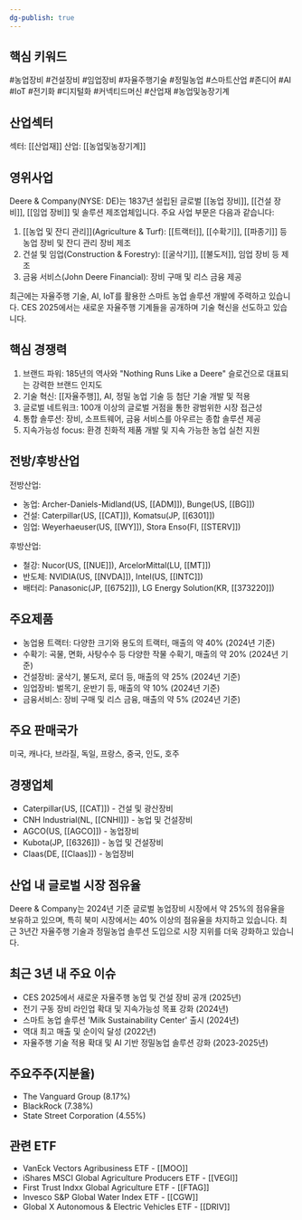 ```yaml
---
dg-publish: true
---
```

## 핵심 키워드

#농업장비 #건설장비 #임업장비 #자율주행기술 #정밀농업 #스마트산업 #존디어 #AI #IoT  #전기화 #디지털화 #커넥티드머신 #산업재 #농업및농장기계

## 산업섹터

섹터: [[산업재]]
산업: [[농업및농장기계]]

## 영위사업

Deere & Company(NYSE: DE)는 1837년 설립된 글로벌 [[농업 장비]], [[건설 장비]], [[임업 장비]] 및 솔루션 제조업체입니다. 주요 사업 부문은 다음과 같습니다:

1. [[농업 및 잔디 관리]](Agriculture & Turf): [[트랙터]], [[수확기]], [[파종기]] 등 농업 장비 및 잔디 관리 장비 제조
2. 건설 및 임업(Construction & Forestry): [[굴삭기]], [[불도저]], 임업 장비 등 제조
3. 금융 서비스(John Deere Financial): 장비 구매 및 리스 금융 제공

최근에는 자율주행 기술, AI, IoT를 활용한 스마트 농업 솔루션 개발에 주력하고 있습니다. CES 2025에서는 새로운 자율주행 기계들을 공개하며 기술 혁신을 선도하고 있습니다.

## 핵심 경쟁력

1. 브랜드 파워: 185년의 역사와 "Nothing Runs Like a Deere" 슬로건으로 대표되는 강력한 브랜드 인지도
2. 기술 혁신: [[자율주행]], AI, 정밀 농업 기술 등 첨단 기술 개발 및 적용
3. 글로벌 네트워크: 100개 이상의 글로벌 거점을 통한 광범위한 시장 접근성
4. 통합 솔루션: 장비, 소프트웨어, 금융 서비스를 아우르는 종합 솔루션 제공
5. 지속가능성 focus: 환경 친화적 제품 개발 및 지속 가능한 농업 실천 지원

## 전방/후방산업

전방산업:

- 농업: Archer-Daniels-Midland(US, [[ADM]]), Bunge(US, [[BG]])
- 건설: Caterpillar(US, [[CAT]]), Komatsu(JP, [[6301]])
- 임업: Weyerhaeuser(US, [[WY]]), Stora Enso(FI, [[STERV]])

후방산업:

- 철강: Nucor(US, [[NUE]]), ArcelorMittal(LU, [[MT]])
- 반도체: NVIDIA(US, [[NVDA]]), Intel(US, [[INTC]])
- 배터리: Panasonic(JP, [[6752]]), LG Energy Solution(KR, [[373220]])

## 주요제품

- 농업용 트랙터: 다양한 크기와 용도의 트랙터, 매출의 약 40% (2024년 기준)
- 수확기: 곡물, 면화, 사탕수수 등 다양한 작물 수확기, 매출의 약 20% (2024년 기준)
- 건설장비: 굴삭기, 불도저, 로더 등, 매출의 약 25% (2024년 기준)
- 임업장비: 벌목기, 운반기 등, 매출의 약 10% (2024년 기준)
- 금융서비스: 장비 구매 및 리스 금융, 매출의 약 5% (2024년 기준)

## 주요 판매국가

미국, 캐나다, 브라질, 독일, 프랑스, 중국, 인도, 호주

## 경쟁업체

- Caterpillar(US, [[CAT]]) - 건설 및 광산장비
- CNH Industrial(NL, [[CNHI]]) - 농업 및 건설장비
- AGCO(US, [[AGCO]]) - 농업장비
- Kubota(JP, [[6326]]) - 농업 및 건설장비
- Claas(DE, [[Claas]]) - 농업장비

## 산업 내 글로벌 시장 점유율

Deere & Company는 2024년 기준 글로벌 농업장비 시장에서 약 25%의 점유율을 보유하고 있으며, 특히 북미 시장에서는 40% 이상의 점유율을 차지하고 있습니다. 최근 3년간 자율주행 기술과 정밀농업 솔루션 도입으로 시장 지위를 더욱 강화하고 있습니다.

## 최근 3년 내 주요 이슈

- CES 2025에서 새로운 자율주행 농업 및 건설 장비 공개 (2025년)
- 전기 구동 장비 라인업 확대 및 지속가능성 목표 강화 (2024년)
- 스마트 농업 솔루션 'Milk Sustainability Center' 출시 (2024년)
- 역대 최고 매출 및 순이익 달성 (2022년)
- 자율주행 기술 적용 확대 및 AI 기반 정밀농업 솔루션 강화 (2023-2025년)

## 주요주주(지분율)

- The Vanguard Group (8.17%)
- BlackRock (7.38%)
- State Street Corporation (4.55%)

## 관련 ETF

- VanEck Vectors Agribusiness ETF - [[MOO]]
- iShares MSCI Global Agriculture Producers ETF - [[VEGI]]
- First Trust Indxx Global Agriculture ETF - [[FTAG]]
- Invesco S&P Global Water Index ETF - [[CGW]]
- Global X Autonomous & Electric Vehicles ETF - [[DRIV]]